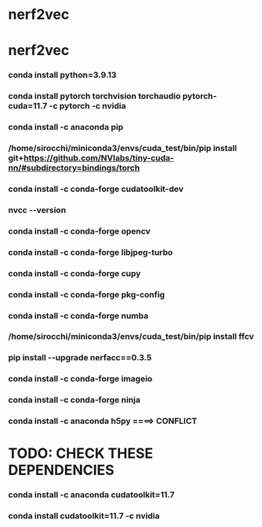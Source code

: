 # nerf2vec




# nerf2vec




### conda install python=3.9.13
### conda install pytorch torchvision torchaudio pytorch-cuda=11.7 -c pytorch -c nvidia
### conda install -c anaconda pip
### /home/sirocchi/miniconda3/envs/cuda_test/bin/pip install git+https://github.com/NVlabs/tiny-cuda-nn/#subdirectory=bindings/torch
### conda install -c conda-forge cudatoolkit-dev
### nvcc --version
### conda install -c conda-forge opencv
### conda install -c conda-forge libjpeg-turbo
### conda install -c conda-forge cupy
### conda install -c conda-forge pkg-config
### conda install -c conda-forge numba
### /home/sirocchi/miniconda3/envs/cuda_test/bin/pip install ffcv
### pip install --upgrade nerfacc==0.3.5
### conda install -c conda-forge imageio
### conda install -c conda-forge ninja

### conda install -c anaconda h5py ====> CONFLICT



# TODO: CHECK THESE DEPENDENCIES
### conda install -c anaconda cudatoolkit=11.7
### conda install cudatoolkit=11.7 -c nvidia 